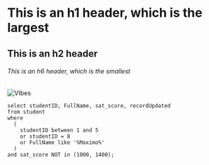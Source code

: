 # This is an h1 header, which is the largest
## This is an h2 header
###### This is an h6 header, which is the smallest
![VIbes](https://cdnb.artstation.com/p/assets/images/images/014/665/033/original/yargon-kerman-webp-net-gifmaker-39.gif)
```
select studentID, FullName, sat_score, recordUpdated
from student
where
  (
    studentID between 1 and 5
    or studentID = 8
    or FullName like '%Maximo%'
  )
and sat_score NOT in (1000, 1400);
```

